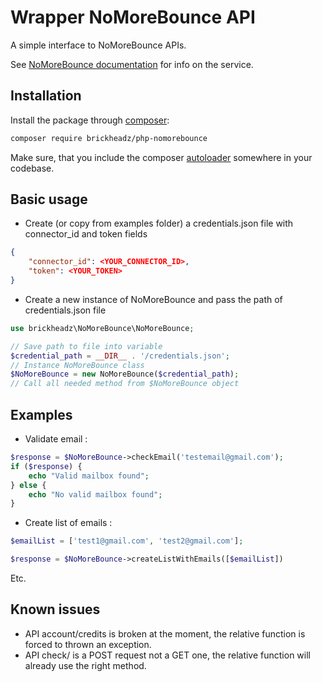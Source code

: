 Wrapper NoMoreBounce API
================

A simple interface to NoMoreBounce APIs.


See [NoMoreBounce documentation](https://www.nomorebounce.com/docs/index.html) for info on the service.

Installation
------------

Install the package through [composer](http://getcomposer.org):

```bash
composer require brickheadz/php-nomorebounce
```

Make sure, that you include the composer [autoloader](https://getcomposer.org/doc/01-basic-usage.md#autoloading)
somewhere in your codebase.

Basic usage
-----------

- Create (or copy from examples folder) a credentials.json file with connector_id and token fields

```json
{
    "connector_id": <YOUR_CONNECTOR_ID>,
    "token": <YOUR_TOKEN>
}
```

- Create a new instance of NoMoreBounce and pass the path of credentials.json file

```php
use brickheadz\NoMoreBounce\NoMoreBounce;

// Save path to file into variable
$credential_path = __DIR__ . '/credentials.json';
// Instance NoMoreBounce class
$NoMoreBounce = new NoMoreBounce($credential_path);
// Call all needed method from $NoMoreBounce object
```

Examples
-----------

- Validate email :

```php
$response = $NoMoreBounce->checkEmail('testemail@gmail.com');
if ($response) {
    echo "Valid mailbox found";
} else {
    echo "No valid mailbox found";
}
```

- Create list of emails :

```php
$emailList = ['test1@gmail.com', 'test2@gmail.com'];

$response = $NoMoreBounce->createListWithEmails([$emailList])
```

Etc.

Known issues
-----------

- API account/credits is broken at the moment, the relative function is forced to thrown an exception.
- API check/ is a POST request not a GET one, the relative function will already use the right method.
